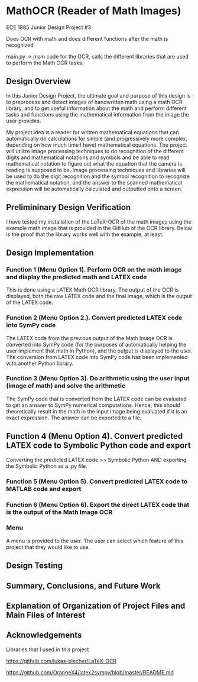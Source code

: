 # MathOCR (Reader of Math Images)

ECE 1885 Junior Design Project #3

Does OCR with math and does different functions after the math is recognized

main.py -> main code for the OCR, calls the different libraries that are used to perform the Math OCR tasks.

## Design Overview

In this Junior Design Project, the ultimate goal and purpose of this design is to preprocess and detect images of handwritten math using a math OCR library, and to get useful information about the math and perform different tasks and functions using the mathematical information from the image the user provides. 

My project idea is a reader for written mathematical equations that can automatically do calculations
for simple (and progressively more complex, depending on how much time I have) mathematical
equations. The project will utilize image processing techniques to do recognition of the different digits
and mathematical notations and symbols and be able to read mathematical notation to figure out what
the equation that the camera is reading is supposed to be. Image processing techniques and libraries
will be used to do the digit recognition and the symbol recognition to recognize the mathematical
notation, and the answer to the scanned mathematical expression will be automatically calculated and
outputted onto a screen.

## Prelimininary Design Verification

I have tested my installation of the LaTeX-OCR of the math images using the example math image that is provided in the GitHub of the OCR library. Below is the proof that the library works well with the example, at least:



## Design Implementation


### Function 1 (Menu Option 1). Perform OCR on the math image and display the predicted math and LATEX code
This is done using a LATEX Math OCR library. The output of the OCR is displayed, both the raw LATEX code and the final image, which is the output of the LATEX code.  

### Function 2 (Menu Option 2.). Convert predicted LATEX code into SymPy code
The LATEX code from the previous output of the Math Image OCR is converted into SymPy code (for the purposes of automatically helping the user implement that math in Python), and the output is displayed to the user.
The conversion from LATEX code into SymPy code has been implemented with another Python library. 


### Function 3 (Menu Option 3). Do arithmetic using the user input (image of math) and solve the arithmetic
The SymPy code that is converted from the LATEX code can be evaluated to get an answer to SymPy numerical computations. Hence, this should theoretically result in the math in the input image being evaluated if it is an exact expression. The answer can be exported to a file. 

## Function 4 (Menu Option 4). Convert predicted LATEX code to Symbolic Python code and export

Converting the predicted LATEX code >> Symbolic Python AND exporting the Symbolic Python as a .py file.

### Function 5 (Menu Option 5). Convert predicted LATEX code to MATLAB code and export

### Function 6 (Menu Option 6). Export the direct LATEX code that is the output of the Math Image OCR

### Menu
A menu is provided to the user. The user can select which feature of this project that they would like to use. 


## Design Testing






## Summary, Conclusions, and Future Work









## Explanation of Organization of Project Files and Main Files of Interest


## Acknowledgements
Libraries that I used in this project

https://github.com/lukas-blecher/LaTeX-OCR

https://github.com/OrangeX4/latex2sympy/blob/master/README.md
